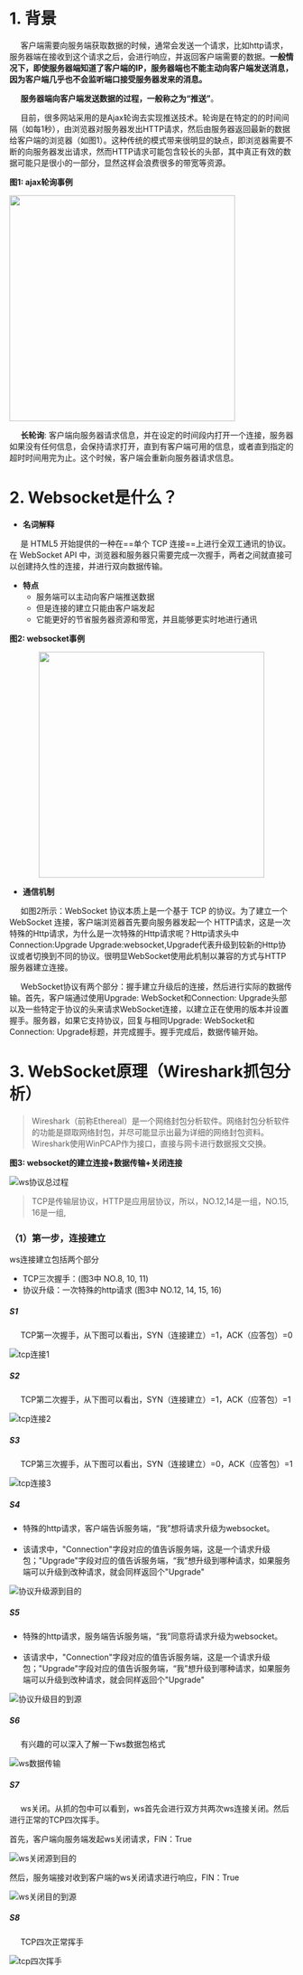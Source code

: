 



# 1. 背景
&nbsp;&nbsp;&nbsp;&nbsp;
客户端需要向服务端获取数据的时候，通常会发送一个请求，比如http请求，服务器端在接收到这个请求之后，会进行响应，并返回客户端需要的数据。**一般情况下，即使服务器端知道了客户端的IP，服务器端也不能主动向客户端发送消息，因为客户端几乎也不会监听端口接受服务器发来的消息。**  

&nbsp;&nbsp;&nbsp;&nbsp;
**服务器端向客户端发送数据的过程，一般称之为“推送”**。  

&nbsp;&nbsp;&nbsp;&nbsp;
目前，很多网站采用的是Ajax轮询去实现推送技术。轮询是在特定的的时间间隔（如每1秒），由浏览器对服务器发出HTTP请求，然后由服务器返回最新的数据给客户端的浏览器（如图1）。这种传统的模式带来很明显的缺点，即浏览器需要不断的向服务器发出请求，然而HTTP请求可能包含较长的头部，其中真正有效的数据可能只是很小的一部分，显然这样会浪费很多的带宽等资源。

**图1: ajax轮询事例**

<img src="https://github.com/daxiaoHe-Girls/daxiaoHe-Girls.github.io/blob/master/images/images_WebSocket/AJAX%E8%BD%AE%E8%AF%A2.png" width="400" hegiht="300" align=center />

&nbsp;&nbsp;&nbsp;&nbsp;
**长轮询**: 客户端向服务器请求信息，并在设定的时间段内打开一个连接，服务器如果没有任何信息，会保持请求打开，直到有客户端可用的信息，或者直到指定的超时时间用完为止。这个时候，客户端会重新向服务器请求信息。



# 2. Websocket是什么？

- **名词解释**  

&nbsp;&nbsp;&nbsp;&nbsp;
 是 HTML5 开始提供的一种在==单个 TCP 连接==上进行全双工通讯的协议。在 WebSocket API 中，浏览器和服务器只需要完成一次握手，两者之间就直接可以创建持久性的连接，并进行双向数据传输。  
 

- **特点**
    -  服务端可以主动向客户端推送数据
    -  但是连接的建立只能由客户端发起
    -  它能更好的节省服务器资源和带宽，并且能够更实时地进行通讯

**图2: websocket事例**  

<div align="center">
    <img src="https://github.com/daxiaoHe-Girls/daxiaoHe-Girls.github.io/blob/master/images/images_WebSocket/ws%E5%9B%BE%E7%A4%BA.png" width="400" hegiht="300"/>
</div> 


- **通信机制** 

&nbsp;&nbsp;&nbsp;&nbsp;
如图2所示：WebSocket 协议本质上是一个基于 TCP 的协议。为了建立一个 WebSocket 连接，客户端浏览器首先要向服务器发起一个 HTTP请求，这是一次特殊的Http请求，为什么是一次特殊的Http请求呢？Http请求头中Connection:Upgrade Upgrade:websocket,Upgrade代表升级到较新的Http协议或者切换到不同的协议。很明显WebSocket使用此机制以兼容的方式与HTTP服务器建立连接。  

&nbsp;&nbsp;&nbsp;&nbsp;
WebSocket协议有两个部分：握手建立升级后的连接，然后进行实际的数据传输。首先，客户端通过使用Upgrade: WebSocket和Connection: Upgrade头部以及一些特定于协议的头来请求WebSocket连接，以建立正在使用的版本并设置握手。服务器，如果它支持协议，回复与相同Upgrade: WebSocket和Connection: Upgrade标题，并完成握手。握手完成后，数据传输开始。
                 

# 3. WebSocket原理（Wireshark抓包分析）

> Wireshark（前称Ethereal）是一个网络封包分析软件。网络封包分析软件的功能是撷取网络封包，并尽可能显示出最为详细的网络封包资料。  
Wireshark使用WinPCAP作为接口，直接与网卡进行数据报文交换。

**图3: websocket的建立连接+数据传输+关闭连接**

![ws协议总过程](https://github.com/daxiaoHe-Girls/daxiaoHe-Girls.github.io/blob/master/images/images_WebSocket/ws%E5%8D%8F%E8%AE%AE%E6%80%BB%E8%BF%87%E7%A8%8B.png)

> TCP是传输层协议，HTTP是应用层协议，所以，NO.12,14是一组，NO.15, 16是一组,

### （1）第一步，连接建立  

ws连接建立包括两个部分
- TCP三次握手：(图3中 NO.8, 10, 11)
- 协议升级：一次特殊的http请求 (图3中 NO.12, 14, 15, 16)

##### S1
&nbsp;&nbsp;&nbsp;&nbsp;
TCP第一次握手，从下图可以看出，SYN（连接建立）=1，ACK（应答包）=0

![tcp连接1](https://github.com/daxiaoHe-Girls/daxiaoHe-Girls.github.io/blob/master/images/images_WebSocket/tcp%E8%BF%9E%E6%8E%A51.png)

##### S2
&nbsp;&nbsp;&nbsp;&nbsp;
TCP第二次握手，从下图可以看出，SYN（连接建立）=1，ACK（应答包）=1

![tcp连接2](https://github.com/daxiaoHe-Girls/daxiaoHe-Girls.github.io/blob/master/images/images_WebSocket/tcp%E8%BF%9E%E6%8E%A52.png)

##### S3
&nbsp;&nbsp;&nbsp;&nbsp;
TCP第三次握手，从下图可以看出，SYN（连接建立）=0，ACK（应答包）=1

![tcp连接3](https://github.com/daxiaoHe-Girls/daxiaoHe-Girls.github.io/blob/master/images/images_WebSocket/tcp%E8%BF%9E%E6%8E%A53.png)

##### S4

- 特殊的http请求，客户端告诉服务端，“我”想将请求升级为websocket。  
&nbsp;&nbsp;&nbsp;&nbsp;
- 该请求中，"Connection"字段对应的值告诉服务端，这是一个请求升级包；"Upgrade"字段对应的值告诉服务端，“我”想升级到哪种请求，如果服务端可以升级到改种请求，就会同样返回个"Upgrade"

![协议升级源到目的](https://github.com/daxiaoHe-Girls/daxiaoHe-Girls.github.io/blob/master/images/images_WebSocket/%E5%8D%8F%E8%AE%AE%E5%8D%87%E7%BA%A7%E6%BA%90%E5%88%B0%E7%9B%AE%E7%9A%84.png)


##### S5
- 特殊的http请求，服务端告诉服务端，“我”同意将请求升级为websocket。  
&nbsp;&nbsp;&nbsp;&nbsp;
- 该请求中，"Connection"字段对应的值告诉服务端，这是一个请求升级包；"Upgrade"字段对应的值告诉服务端，“我”想升级到哪种请求，如果服务端可以升级到改种请求，就会同样返回个"Upgrade"

![协议升级目的到源](https://github.com/daxiaoHe-Girls/daxiaoHe-Girls.github.io/blob/master/images/images_WebSocket/%E5%8D%8F%E8%AE%AE%E5%8D%87%E7%BA%A7%E7%9B%AE%E7%9A%84%E5%88%B0%E6%BA%90.png)


##### S6
&nbsp;&nbsp;&nbsp;&nbsp;
有兴趣的可以深入了解一下ws数据包格式

![ws数据传输](https://github.com/daxiaoHe-Girls/daxiaoHe-Girls.github.io/blob/master/images/images_WebSocket/ws%E6%95%B0%E6%8D%AE%E4%BC%A0%E8%BE%93.png)

##### S7
&nbsp;&nbsp;&nbsp;&nbsp;
ws关闭。从抓的包中可以看到，ws首先会进行双方共两次ws连接关闭。然后进行正常的TCP四次挥手。

首先，客户端向服务端发起ws关闭请求，FIN：True

![ws关闭源到目的](https://github.com/daxiaoHe-Girls/daxiaoHe-Girls.github.io/blob/master/images/images_WebSocket/ws%E5%85%B3%E9%97%AD1.png)

然后，服务端接对收到客户端的ws关闭请求进行响应，FIN：True

![ws关闭目的到源](https://github.com/daxiaoHe-Girls/daxiaoHe-Girls.github.io/blob/master/images/images_WebSocket/ws%E5%85%B3%E9%97%AD2.png)


##### S8 
&nbsp;&nbsp;&nbsp;&nbsp;
TCP四次正常挥手

![tcp四次挥手](https://github.com/daxiaoHe-Girls/daxiaoHe-Girls.github.io/blob/master/images/images_WebSocket/tcp%E5%9B%9B%E6%AC%A1%E6%8C%A5%E6%89%8B.png)







